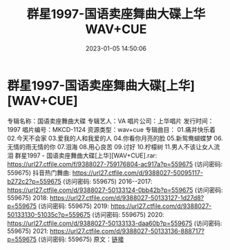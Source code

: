 ﻿---
title: 群星1997-国语卖座舞曲大碟上华WAV+CUE
date: 2023-01-05 14:50:06
categories: 交谊舞曲、电音DJ舞曲
tags: 流行舞曲
---
# 群星1997-国语卖座舞曲大碟[上华][WAV+CUE]

专辑名称：国语卖座舞曲大碟
专辑艺人：VA
唱片公司：上华唱片
发行时间：1997
唱片编号：MKCD-1124
资源类型：wav+cue
专辑曲目：
01.痛并快乐着
02.今天不会家
03.爱我的人和我爱的人
04.你看你月亮的脸
05.新鸳鸯蝴蝶梦
06.无情的雨无情的你
07.泪海
08.用心良苦
09.讨好
10.柠檬树
11.男人不该让女人流泪
群星1997 - 国语卖座舞曲大碟[上华][WAV+CUE].rar: https://url27.ctfile.com/f/9388027-759176804-ac917a?p=559675
(访问密码: 559675)
抖音热门舞曲: https://url27.ctfile.com/d/9388027-50095117-b272c2?p=559675
(访问密码: 559675)
2016--2017: https://url27.ctfile.com/d/9388027-50133124-0bb42b?p=559675
(访问密码: 559675)
2018: https://url27.ctfile.com/d/9388027-50133127-1d27d8?p=559675
(访问密码: 559675)
2019: https://url27.ctfile.com/d/9388027-50133130-51035c?p=559675
(访问密码: 559675)
2020: https://url27.ctfile.com/d/9388027-50133133-daa60b?p=559675
(访问密码: 559675)
2021: https://url27.ctfile.com/d/9388027-50133136-888717?p=559675
(访问密码: 559675)
原文：[链接](https://blog.sina.com.cn/s/blog_1647c7e76010310mq.html)